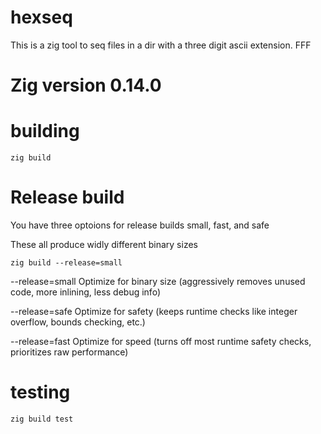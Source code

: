 # hexseq
This is a zig tool to seq files in a dir with a three digit ascii extension. FFF

# Zig version 0.14.0


# building 
```console
zig build
```

# Release build
You have three optoions for release builds
small, fast, and safe

These all produce widly different binary sizes

```console
zig build --release=small
```

--release=small	Optimize for binary size (aggressively 
                removes unused code, more inlining, less debug info)

--release=safe	Optimize for safety (keeps runtime checks
                like integer overflow, bounds checking, etc.)

--release=fast	Optimize for speed (turns off most runtime safety 
                checks, prioritizes raw performance)

# testing

```console
zig build test
```
